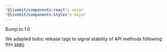 ```yaml
---
'@livekit/components-react': major
'@livekit/components-styles': major
---
```


Bump to 1.0

We adapted tsdoc release tags to signal stability of API methods following this [spec](https://api-extractor.com/pages/tsdoc/doc_comment_syntax/#release-tags)

